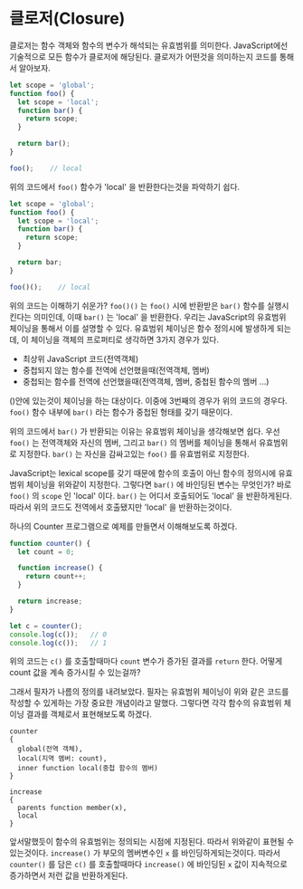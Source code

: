 클로저(Closure)
===
클로저는 함수 객체와 함수의 변수가 해석되는 유효범위를 의미한다. JavaScript에선 기술적으로 모든 함수가 클로저에 해당된다. 클로저가 어떤것을 의미하는지 코드를 통해서 알아보자.

```javascript
let scope = 'global';
function foo() {
  let scope = 'local';
  function bar() {
    return scope;
  }

  return bar();
}

foo();    // local
```
위의 코드에서 `foo()` 함수가 'local' 을 반환한다는것을 파악하기 쉽다.

```javascript
let scope = 'global';
function foo() {
  let scope = 'local';
  function bar() {
    return scope;
  }

  return bar;
}

foo()();    // local
```
위의 코드는 이해하기 쉬운가? `foo()()` 는 `foo()` 시에 반환받은 `bar()` 함수를 실행시킨다는 의미인데, 이때 `bar()` 는 'local' 을 반환한다. 우리는 JavaScript의 유효범위 체이닝을 통해서 이를 설명할 수 있다. 유효범위 체이닝은 함수 정의시에 발생하게 되는데, 이 체이닝을 객체의 프로퍼티로 생각하면 3가지 경우가 있다.

- 최상위 JavaScript 코드(전역객체)
- 중첩되지 않는 함수를 전역에 선언했을때(전역객체, 멤버)
- 중첩되는 함수를 전역에 선언했을때(전역객체, 멤버, 중첩된 함수의 멤버 ...)

()안에 있는것이 체이닝을 하는 대상이다. 이중에 3번째의 경우가 위의 코드의 경우다. `foo()` 함수 내부에 `bar()` 라는 함수가 중첩된 형태를 갖기 때문이다.

위의 코드에서 `bar()` 가 반환되는 이유는 유효범위 체이닝을 생각해보면 쉽다. 우선 `foo()` 는 전역객체와 자신의 멤버, 그리고 `bar()` 의 멤버를 체이닝을 통해서 유효범위로 지정한다. `bar()` 는 자신을 감싸고있는 `foo()` 를 유효범위로 지정한다.

JavaScript는 lexical scope를 갖기 때문에 함수의 호출이 아닌 함수의 정의시에 유효범위 체이닝을 위와같이 지정한다. 그렇다면 `bar()` 에 바인딩된 변수는 무엇인가? 바로 `foo()` 의 `scope` 인 'local' 이다. `bar()` 는 어디서 호출되어도 'local' 을 반환하게된다. 따라서 위의 코드도 전역에서 호출됐지만 'local' 을 반환하는것이다.

하나의 Counter 프로그램으로 예제를 만들면서 이해해보도록 하겠다.
```javascript
function counter() {
  let count = 0;

  function increase() {
    return count++;
  }

  return increase;
}

let c = counter();
console.log(c());   // 0
console.log(c());   // 1
```
위의 코드는 `c()` 를 호출할때마다 `count` 변수가 증가된 결과를 `return` 한다. 어떻게 count 값을 계속 증가시킬 수 있는걸까?

그래서 필자가 나름의 정의를 내려보았다. 필자는 유효범위 체이닝이 위와 같은 코드를 작성할 수 있게하는 가장 중요한 개념이라고 말했다. 그렇다면 각각 함수의 유효범위 체이닝 결과를 객체로서 표현해보도록 하겠다.
```
counter
{
  global(전역 객체),
  local(지역 멤버: count),
  inner function local(중첩 함수의 멤버)
}

increase
{
  parents function member(x),
  local
}
```
앞서말했듯이 함수의 유효범위는 정의되는 시점에 지정된다. 따라서 위와같이 표현될 수 있는것이다. `increase()` 가 부모의 멤버변수인 `x` 를 바인딩하게되는것이다. 따라서 `counter()` 를 담은 `c()` 를 호출할때마다 `increase()` 에 바인딩된 `x` 값이 지속적으로 증가하면서 저런 값을 반환하게된다.




